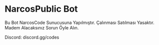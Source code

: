 # NarcosPublic Bot


Bu Bot NarcosCode Sunucusuna Yapılmıştır.
Çalınması Satılması Yasaktır.
Madem Alacaksınız Sorun Öyle Alın.

Discord: discord.gg/codes

